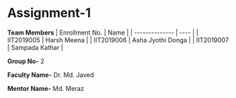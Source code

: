 # Assignment-1

**Team Members**
|   Enrollment No.  |   Name   | 
|   --------------  |   ----   | 
|    IIT2019005  |   Harsh Meena |
|    IIT2019006  |   Asha Jyothi Donga | 
|    IIT2019007  |   Sampada Kathar |

**Group No-** 2

**Faculty Name-** Dr. Md. Javed

**Mentor Name-** Md. Meraz